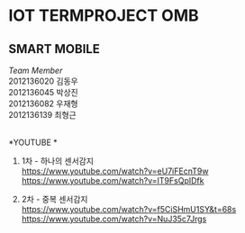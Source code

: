 IOT TERMPROJECT OMB
=======================
SMART MOBILE
------------------

*Team Member* </br>
2012136020  김동우 </br>
2012136045  박상진 </br>
2012136082  우재형 </br>
2012136139  최형근 </br></br>

*YOUTUBE * </br>
1. 1차 - 하나의 센서감지 </br>
https://www.youtube.com/watch?v=eU7iFEcnT9w </br>
https://www.youtube.com/watch?v=IT9FsQpIDfk </br>

2. 2차 - 중복 센서감지 </br>
https://www.youtube.com/watch?v=f5CiSHmU1SY&t=68s </br>
https://www.youtube.com/watch?v=NuJ35c7Jrgs </br>
